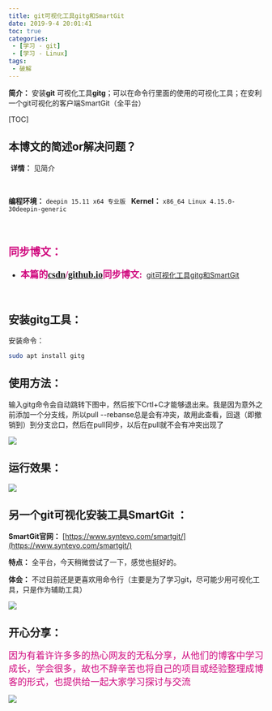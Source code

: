 ```yaml
---
title: git可视化工具gitg和SmartGit
date: 2019-9-4 20:01:41
toc: true
categories: 
 - [学习 - git]
 - [学习 - Linux]
tags: 
 - 破解
---
```




**简介：**  安装**git** 可视化工具**gitg**；可以在命令行里面的使用的可视化工具；在安利一个git可视化的客户端SmartGit（全平台）

<!-- more -->

[TOC]

## 本博文的简述or解决问题？

​		**详情：**  见简介

<br>

**编程环境：**  `deepin 15.11 x64 专业版 `    **Kernel：** `x86_64 Linux 4.15.0-30deepin-generic`

<br>

## <font color=#D0087E  face="幼圆">同步博文：</font>

- <font color=#D0087E  size=4 face="幼圆">**本篇的[csdn](https://blog.csdn.net/qq_33154343)/[github.io](https://touwoyimuli.github.io/)同步博文:** </font> [git可视化工具gitg和SmartGit](https://blog.csdn.net/qq_33154343/article/details/100588361) 

<br>

## 安装gitg工具：

安装命令：

```bash
sudo apt install gitg
```

## 使用方法：

输入gitg命令会自动跳转下图中，然后按下Crtl+C才能够退出来。我是因为意外之前添加一个分支线，所以pull --rebanse总是会有冲突，故用此查看，回退（即撤销到）到分支岔口，然后在pull同步，以后在pull就不会有冲突出现了

<img src="https://raw.githubusercontent.com/touwoyimuli/FigureBed/master/img/20190904200858.png"/>

<br>

## 运行效果：

<img src="https://raw.githubusercontent.com/touwoyimuli/FigureBed/master/img/20190904200612.png"/>

<br>

## 另一个git可视化安装工具SmartGit ：

**SmartGit官网：** [https://www.syntevo.com/smartgit/](https://www.syntevo.com/smartgit/)

**特点：** 全平台，今天稍微尝试了一下，感觉也挺好的。

**体会：** 不过目前还是更喜欢用命令行（主要是为了学习git，尽可能少用可视化工具，只是作为辅助工具）

<img src="https://raw.githubusercontent.com/touwoyimuli/FigureBed/master/img/20190904203211.png"/>

<br>

## 开心分享：

<font color=#D0087E size=4 face="幼圆">因为有着许许多多的热心网友的无私分享，从他们的博客中学习成长，学会很多，故也不辞辛苦也将自己的项目或经验整理成博客的形式，也提供给一起大家学习探讨与交流 </font>

<img src="https://raw.githubusercontent.com/touwoyimuli/FigureBed/master/img/20190829225308.jpg"/>